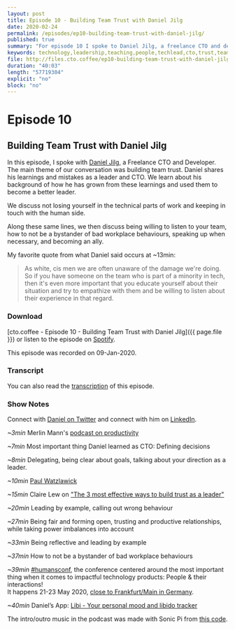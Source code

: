 ```yaml
---
layout: post
title: Episode 10 - Building Team Trust with Daniel Jilg
date: 2020-02-24
permalink: /episodes/ep10-building-team-trust-with-daniel-jilg/
published: true
summary: "For episode 10 I spoke to Daniel Jilg, a freelance CTO and developer. The main theme of our conversation was building team trust. Daniel shares his learnings and mistakes as a leader and CTO. We learn about his background of how he has grown from these learnings and used them to become a better leader."
keywords: technology,leadership,teaching,people,techlead,cto,trust,teambuilding
file: http://files.cto.coffee/ep10-building-team-trust-with-daniel-jilg/cto.coffee__ep10.mp3
duration: "40:03"
length: "57719304"
explicit: "no"
block: "no"
---
```


# Episode 10
## Building Team Trust with Daniel Jilg

In this episode, I spoke with [Daniel Jilg][linkedin], a Freelance CTO and Developer. The main theme of our conversation was building team trust. Daniel shares his learnings and mistakes as a leader and CTO. We learn about his background of how he has grown from these learnings and used them to become a better leader.

We discuss not losing yourself in the technical parts of work and keeping in touch with the human side. 

Along these same lines, we  then discuss being willing to listen to your team, how to not be a bystander of bad workplace behaviours, speaking up when necessary, and becoming an ally. 

My favorite quote from what Daniel said occurs at ~13min:
> As white, cis men we are often unaware of the damage we're doing. So if you have someone on the team who is part of a minority in tech, then it's even more important that you educate yourself about their situation and try to empathize with them and be willing to listen about their experience in that regard.


### Download

[cto.coffee - Episode 10 - Building Team Trust with Daniel Jilg]({{ page.file }})
or listen to the episode on [Spotify][spotify-show].

This episode was recorded on 09-Jan-2020.

### Transcript

You can also read the [transcription](transcript) of this episode.

### Show Notes

Connect with [Daniel on Twitter][twitter] and connect with him on [LinkedIn][linkedin].

_~3min_ Merlin Mann's [podcast on productivity](http://5by5.tv/b2w)

_~7min_ Most important thing Daniel learned as CTO: Defining decisions 

_~8min_ Delegating, being clear about goals, talking about your direction as a leader.

_~10min_ [Paul Watzlawick](https://en.wikipedia.org/wiki/Paul_Watzlawick)

_~15min_ Claire Lew on ["The 3 most effective ways to build trust as a leader"][claire-on-trust]

_~20min_ Leading by example, calling out wrong behaviour

_~27min_ Being fair and forming open, trusting and productive relationships, while taking power imbalances into account

_~33min_ Being reflective and leading by example 

_~37min_ How to not be a bystander of bad workplace behaviours

_~39min_ [#humansconf][humansconf], the conference centered around the most important thing when it comes to impactful technology products: People & their interactions!  
It happens 21-23 May 2020, [close to Frankfurt/Main in Germany][humansconf-venue].

_~40min_ Daniel’s App: [Libi - Your personal mood and libido tracker][libi]

The intro/outro music in the podcast was made with Sonic Pi from [this code][intro-music].

[twitter]: https://twitter.com/breakthesystem
[linkedin]: http://linkedin.com/in/danieljilg
[spotify-show]: https://open.spotify.com/episode/5l4YSwCueX8JkcaxuW5Ss7
[intro-music]: https://github.com/benjmin-r/music/blob/master/2017-12-04_cto.coffee-intro.rb
[humansconf]: https://www.humansconf.org/
[humansconf-venue]: https://www.humansconf.org/venue
[libi]: https://libitracker.app/
[claire-on-trust]: https://knowyourteam.com/blog/2019/02/12/the-3-most-effective-ways-to-build-trust-as-a-leader/
